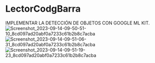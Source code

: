 # LectorCodgBarra
IMPLEMENTAR LA DETECCIÓN DE OBJETOS CON GOOGLE ML KIT.
![Screenshot_2023-09-14-09-50-51-10_8cd097ad20abf0a7233c61b2b8c7acba](https://github.com/Wperez123/LectorCodgBarra/assets/135384660/51ba6974-fdc4-48ab-9c64-d3f64958808f)
![Screenshot_2023-09-14-09-51-06-31_8cd097ad20abf0a7233c61b2b8c7acba](https://github.com/Wperez123/LectorCodgBarra/assets/135384660/77626029-d475-491f-8dc2-6e2365cf2c3e)
![Screenshot_2023-09-14-09-51-19-23_8cd097ad20abf0a7233c61b2b8c7acba](https://github.com/Wperez123/LectorCodgBarra/assets/135384660/8ef7ab7c-e630-449c-8795-44d832dd3af1)
